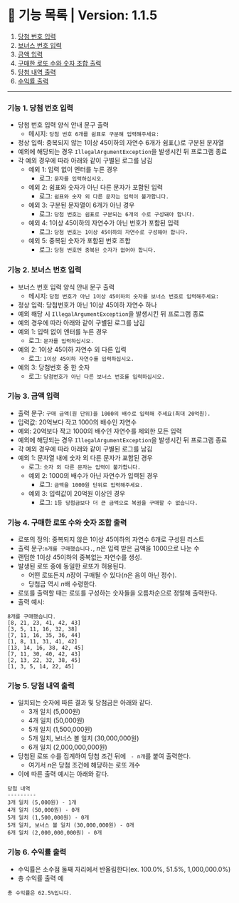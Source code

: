 # 📃 기능 목록 | Version: 1.1.5

1. [당첨 번호 입력](#기능-1-당첨-번호-입력)
2. [보너스 번호 입력](#기능-2-보너스-번호-입력)
3. [금액 입력](#기능-3-금액-입력)
4. [구매한 로또 수와 숫자 조합 출력](#기능-4-구매한-로또-수와-숫자-조합-출력)
5. [당첨 내역 출력](#기능-5-당첨-내역-출력)
6. [수익률 출력](#기능-6-수익률-출력)

___

### 기능 1. 당첨 번호 입력
- 당첨 번호 입력 양식 안내 문구 출력
  - 메시지: `당첨 번호 6개를 쉼표로 구분해 입력해주세요: `
- 정상 입력: 중복되지 않는 1이상 45이하의 자연수 6개가 쉼표(,)로 구분된 문자열
- 예외에 해당되는 경우 `IllegalArgumentException`을 발생시킨 뒤 프로그램 종료
- 각 예외 경우에 따라 아래와 같이 구별된 로그를 남김
  - 예외 1: 입력 없이 엔터를 누른 경우
    * 로그: `문자를 입력하십시오.`
  - 예외 2: 쉼표와 숫자가 아닌 다른 문자가 포함된 입력
    * 로그: `쉼표와 숫자 외 다른 문자는 입력이 불가합니다.`
  - 예외 3: 구분된 문자열이 6개가 아닌 경우
    * 로그: `당첨 번호는 쉼표로 구분되는 6개의 수로 구성돼야 합니다.`
  - 예외 4: 1이상 45이하의 자연수가 아닌 번호가 포함된 입력
    * 로그: `당첨 번호는 1이상 45이하의 자연수로 구성해야 합니다.`
  - 예외 5: 중복된 숫자가 포함된 번호 조합
    * 로그: `당첨 번호엔 중복된 숫자가 없어야 합니다.`

### 기능 2. 보너스 번호 입력
- 보너스 번호 입력 양식 안내 문구 출력
  - 메시지: `당첨 번호가 아닌 1이상 45이하의 숫자를 보너스 번호로 입력해주세요: `
- 정상 입력: 당첨번호가 아닌 1이상 45이하 자연수 하나
- 예외 해당 시 `IllegalArgumentException`을 발생시킨 뒤 프로그램 종료
-  예외 경우에 따라 아래와 같이 구별된 로그를 남김
- 예외 1: 입력 없이 엔터를 누른 경우
  * 로그: `문자를 입력하십시오.`
- 예외 2: 1이상 45이하 자연수 외 다른 입력
  * 로그: `1이상 45이하 자연수를 입력하십시오.`
- 예외 3: 당첨번호 중 한 숫자
  * 로그: `당첨번호가 아닌 다른 보너스 번호를 입력하십시오.`

### 기능 3. 금액 입력
- 출력 문구: `구매 금액(원 단위)을 1000의 배수로 입력해 주세요(최대 20억원).`
- 입력값: 20억보다 작고 1000의 배수인 자연수
- 예외: 20억보다 작고 1000의 배수인 자연수를 제외한 모든 입력
- 예외에 해당되는 경우 `IllegalArgumentException`을 발생시킨 뒤 프로그램 종료
- 각 예외 경우에 따라 아래와 같이 구별된 로그를 남김
- 예외 1: 문자열 내에 숫자 외 다른 문자가 포함된 경우
    * 로그: `숫자 외 다른 문자는 입력이 불가합니다.`
  - 예외 2: 1000의 배수가 아닌 자연수가 입력된 경우
    * 로그: `금액을 1000원 단위로 입력해주세요.`
  - 예외 3: 입력값이 20억원 이상인 경우
    * 로그: `1등 당첨금보다 더 큰 금액으로 복권을 구매할 수 없습니다.`

### 기능 4. 구매한 로또 수와 숫자 조합 출력
- 로또의 정의: 중복되지 않은 1이상 45이하의 자연수 6개로 구성된 리스트
- 출력 문구:`n개를 구매했습니다.`, *n*은 입력 받은 금액을 1000으로 나눈 수
- 랜덤한 1이상 45이하의 중복없는 자연수를 생성.
- 발생된 로또 중에 동일한 로또가 허용된다.
  * 어떤 로또든지 *n*장이 구매될 수 있다(*n*은 음이 아닌 정수).
  * 당첨금 역시 *n*배 수령한다.
- 로또를 출력할 때는 로또를 구성하는 숫자들을 오름차순으로 정렬해 출력한다.
- 출력 예시:
```
8개를 구매했습니다.
[8, 21, 23, 41, 42, 43] 
[3, 5, 11, 16, 32, 38] 
[7, 11, 16, 35, 36, 44] 
[1, 8, 11, 31, 41, 42] 
[13, 14, 16, 38, 42, 45] 
[7, 11, 30, 40, 42, 43] 
[2, 13, 22, 32, 38, 45] 
[1, 3, 5, 14, 22, 45]
```
### 기능 5. 당첨 내역 출력
- 일치되는 숫자에 따른 결과 및 당첨금은 아래와 같다.
  * 3개 일치 (5,000원)
  * 4개 일치 (50,000원)
  * 5개 일치 (1,500,000원)
  * 5개 일치, 보너스 볼 일치 (30,000,000원)
  * 6개 일치 (2,000,000,000원)
- 당첨된 로또 수를 집계하여 당첨 조건 뒤에 ` - n개`를 붙여 출력한다.
  * 여기서 *n*은 당첨 조건에 해당하는 로또 개수
- 이에 따른 출력 예시는 아래와 같다.
```
당첨 내역
---------
3개 일치 (5,000원) - 1개
4개 일치 (50,000원) - 0개
5개 일치 (1,500,000원) - 0개
5개 일치, 보너스 볼 일치 (30,000,000원) - 0개
6개 일치 (2,000,000,000원) - 0개
```

### 기능 6. 수익률 출력
- 수익률은 소수점 둘째 자리에서 반올림한다(ex. 100.0%, 51.5%, 1,000,000.0%)
- 총 수익률 출력 예
```
총 수익률은 62.5%입니다.
```